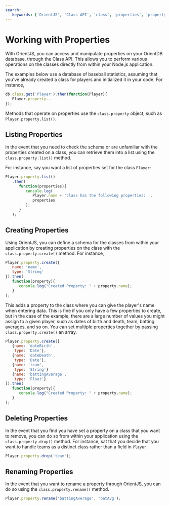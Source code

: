 ```yaml
---
search:
   keywords: ['OrientJS', 'Class API', 'class', 'properties', 'property', 'list property', 'create property', 'delete property', 'rename property']
---
```


# Working with Properties

With OrientJS, you can access and manipulate properties on your OrientDB database, through the Class API.  This allows you to perform various operations on the classes directly from within your Node.js application.

The examples below use a database of baseball statistics, assuming that you've already created a class for players and initialized it in your code.  For instance,

```js
db.class.get('Player').then(function(Player){
   Player.property...
});
```

Methods that operate on properties use the `class.property` object, such as `Player.property.list()`.


## Listing Properties

In the event that you need to check the schema or are unfamiliar with the properties created on a class, you can retrieve them into a list using the `class.property.list()` method.

For instance, say you want a list of properties set for the class `Player`:

```js
Player.property.list()
   .then(
      function(properties){
         console.log(
            Player.name + 'class has the following properties: ',
            properties
         );
      }
   );
```

## Creating Properties

Using OrientJS, you can define a schema for the classes from within your application by creating properties on the class with the `class.property.create()` method.  For instance,

```js
Player.property.create({
   name: 'name',
   type: 'String'
}).then(
   function(property){
      console.log("Created Property: " + property.name);
   }
);
```

This adds a property to the class where you can give the player's name when entering data.  This is fine if you only have a few properties to create, but in the case of the example, there are a large number of values you might assign to a given player, such as dates of birth and death, team, batting averages, and so on.  You can set multiple properties together by passing `class.property.create()` an array.

```js
Player.property.create([
   {name: 'dateBirth',
    type: 'Date'},
   {name: 'dateDeath',
    type: 'Date'},
   {name: 'team',
    type: 'String'}
   {name: 'battingAverage',
    type: 'Float'}
]).then(
   function(property){
      console.log("Created Property: " + property.name);
   }
);
```


## Deleting Properties

In the event that you find you have set a property on a class that you want to remove, you can do so from within your application using the `class.property.drop()` method.  For instance, sat that you decide that you want to handle teams as a distinct class rather than a field in `Player`.

```js
Player.property.drop('team');
```


## Renaming Properties

In the event that you want to rename a property through OrientJS, you can do so using the `class.property.rename()` method.

```js
Player.property.rename('battingAverage', 'batAvg');
```
